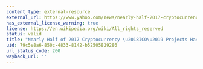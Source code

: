 ```yaml
---
content_type: external-resource
external_url: https://www.yahoo.com/news/nearly-half-2017-cryptocurrency-apos-194143739.html
has_external_license_warning: true
license: https://en.wikipedia.org/wiki/All_rights_reserved
status: valid
title: "Nearly Half of 2017 Cryptocurrency \u2018ICO\u2019 Projects Have Already Died"
uid: 79c5e8a6-850c-4833-8142-b52505829286
url_status_code: 200
wayback_url: ''
---
```

